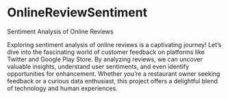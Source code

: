 # OnlineReviewSentiment
Sentiment Analysis of Online Reviews 

Exploring sentiment analysis of online reviews is a captivating journey! Let’s dive into the fascinating world of customer feedback on platforms like Twitter and Google Play Store. By analyzing reviews, we can uncover valuable insights, understand user sentiments, and even identify opportunities for enhancement. Whether you’re a restaurant owner seeking feedback or a curious data enthusiast, this project offers a delightful blend of technology and human experiences. 
